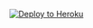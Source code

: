 
<p><a href="https://dashboard.heroku.com/new?template=https://github.com/johnyterry/himi"> <img src="https://www.herokucdn.com/deploy/button.svg" alt="Deploy to Heroku" /></a></p>
